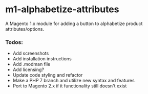 # m1-alphabetize-attributes
A Magento 1.x module for adding a button to alphabetize product attributes/options.

### Todos:
- Add screenshots
- Add installation instructions
- Add .modman file
- Add licensing?
- Update code styling and refactor
- Make a PHP 7 branch and utilize new syntax and features
- Port to Magento 2.x if it functionality still doesn't exist
